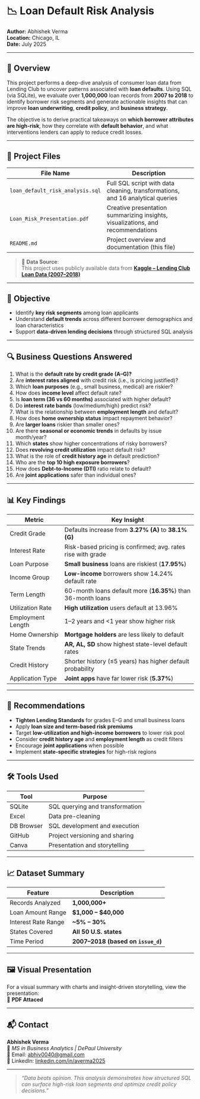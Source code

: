 # 📉 Loan Default Risk Analysis  
**Author:** Abhishek Verma  
**Location:** Chicago, IL  
**Date:** July 2025  

---

## 🧠 Overview  
This project performs a deep-dive analysis of consumer loan data from Lending Club to uncover patterns associated with **loan defaults**. Using SQL (via SQLite), we evaluate over **1,000,000** loan records from **2007 to 2018** to identify borrower risk segments and generate actionable insights that can improve **loan underwriting**, **credit policy**, and **business strategy**.

The objective is to derive practical takeaways on **which borrower attributes are high-risk**, how they correlate with **default behavior**, and what interventions lenders can apply to reduce credit losses.

---

## 📂 Project Files  

| File Name                     | Description                                                                       |
|------------------------------|-----------------------------------------------------------------------------------|
| `loan_default_risk_analysis.sql` | Full SQL script with data cleaning, transformations, and 16 analytical queries    |
| `Loan_Risk_Presentation.pdf`     | Creative presentation summarizing insights, visualizations, and recommendations  |
| `README.md`                  | Project overview and documentation (this file)                                    |

> 📌 **Data Source**:  
> This project uses publicly available data from **[Kaggle – Lending Club Loan Data (2007–2018)](https://www.kaggle.com/datasets/wordsforthewise/lending-club)**

---

## 🎯 Objective  

- Identify **key risk segments** among loan applicants  
- Understand **default trends** across different borrower demographics and loan characteristics  
- Support **data-driven lending decisions** through structured SQL analysis  

---

## 🔍 Business Questions Answered  

1. What is the **default rate by credit grade (A–G)?**  
2. Are **interest rates aligned** with credit risk (i.e., is pricing justified)?  
3. Which **loan purposes** (e.g., small business, medical) are riskier?  
4. How does **income level** affect default rate?  
5. Is **loan term (36 vs 60 months)** associated with higher default?  
6. Do **interest rate bands** (low/medium/high) predict risk?  
7. What is the relationship between **employment length** and default?  
8. How does **home ownership status** impact repayment behavior?  
9. Are **larger loans** riskier than smaller ones?  
10. Are there **seasonal or economic trends** in defaults by issue month/year?  
11. Which **states** show higher concentrations of risky borrowers?  
12. Does **revolving credit utilization** impact default risk?  
13. What is the role of **credit history age** in default prediction?  
14. Who are the **top 10 high exposure borrowers**?  
15. How does **Debt-to-Income (DTI)** ratio relate to default?  
16. Are **joint applications** safer than individual ones?

---

## 📊 Key Findings  

| Metric                | Key Insight                                                   |
|-----------------------|---------------------------------------------------------------|
| Credit Grade          | Defaults increase from **3.27% (A)** to **38.1% (G)**         |
| Interest Rate         | Risk-based pricing is confirmed; avg. rates rise with grade   |
| Loan Purpose          | **Small business** loans are riskiest (**17.95%**)            |
| Income Group          | **Low-income** borrowers show 14.24% default rate             |
| Term Length           | 60-month loans default more (**16.35%**) than 36-month loans  |
| Utilization Rate      | **High utilization** users default at 13.96%                  |
| Employment Length     | 1–2 years and <1 year show higher risk                        |
| Home Ownership        | **Mortgage holders** are less likely to default               |
| State Trends          | **AR, AL, SD** show highest state-level default rates         |
| Credit History        | Shorter history (≤5 years) has higher default probability     |
| Application Type      | **Joint apps** have far lower risk (**5.37%**)                |

---

## 🧠 Recommendations  

- **Tighten Lending Standards** for grades E–G and small business loans  
- Apply **loan size and term-based risk premiums**  
- Target **low-utilization and high-income borrowers** to lower risk pool  
- Consider **credit history age** and **employment length** as credit filters  
- Encourage **joint applications** when possible  
- Implement **state-specific strategies** for high-risk regions  

---

## 🛠 Tools Used  

| Tool        | Purpose                            |
|-------------|------------------------------------|
| SQLite      | SQL querying and transformation     |
| Excel       | Data pre-cleaning                   |
| DB Browser  | SQL development and execution       |
| GitHub      | Project versioning and sharing      |
| Canva       | Presentation and storytelling       |

---

## 📈 Dataset Summary  

| Feature              | Description                            |
|----------------------|----------------------------------------|
| Records Analyzed     | **1,000,000+**                          |
| Loan Amount Range    | **$1,000 – $40,000**                   |
| Interest Rate Range  | **~5% – 30%**                          |
| States Covered       | **All 50 U.S. states**                 |
| Time Period          | **2007–2018 (based on `issue_d`)**     |

---

## 🖼️ Visual Presentation  
For a visual summary with charts and insight-driven storytelling, view the presentation:  
📌 **PDF Attaced**

---

## 📬 Contact  
**Abhishek Verma**  
📌 *MS in Business Analytics | DePaul University*  
📧 Email: abhiv0040@gmail.com  
🔗 LinkedIn: [linkedin.com/in/averma2025](https://linkedin.com/in/averma2025)

---

> _“Data beats opinion. This analysis demonstrates how structured SQL can surface high-risk loan segments and optimize credit policy decisions.”_
